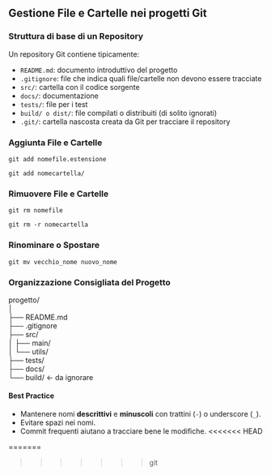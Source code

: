 ## Gestione File e Cartelle nei progetti Git  


### Struttura di base di un Repository  

Un repository Git contiene tipicamente:  
- `README.md`: documento introduttivo del progetto
- `.gitignore`: file che indica quali file/cartelle non devono essere tracciate
- `src/`: cartella con il codice sorgente
- `docs/`: documentazione
- `tests/`: file per i test
- `build/ o dist/`: file compilati o distribuiti (di solito ignorati)
- `.git/`: cartella nascosta creata da Git per tracciare il repository

### Aggiunta File e Cartelle   

```
git add nomefile.estensione
```
```
git add nomecartella/
```

### Rimuovere File e Cartelle
```
git rm nomefile  
```  
```  
git rm -r nomecartella  
```   

### Rinominare o Spostare  
```
git mv vecchio_nome nuovo_nome
```  


### Organizzazione Consigliata del Progetto  
progetto/  
│  
├── README.md  
├── .gitignore  
├── src/  
│     ├── main/  
│     └── utils/  
├── tests/  
├── docs/  
└── build/   ← da ignorare   

#### Best Practice  
- Mantenere nomi **descrittivi** e **minuscoli** con trattini (`-`) o underscore (`_`).
- Evitare spazi nei nomi.
- Commit frequenti aiutano a tracciare bene le modifiche.
<<<<<<< HEAD


=======
>>>>>>> git

